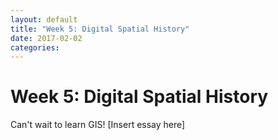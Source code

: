 ```yaml
---
layout: default
title: "Week 5: Digital Spatial History"
date: 2017-02-02
categories:
---
```



# Week 5: Digital Spatial History

Can't wait to learn GIS!
[Insert essay here]
